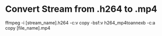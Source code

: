 # Convert Stream from .h264 to .mp4
ffmpeg -i [stream_name].h264 -c:v copy -bsf:v h264_mp4toannexb -c:a copy [file_name].mp4
